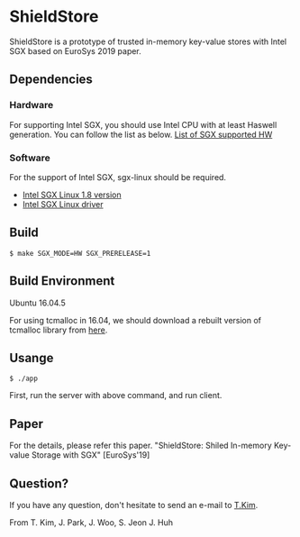 # ShieldStore

ShieldStore is a prototype of trusted in-memory key-value stores with Intel SGX based on EuroSys 2019 paper.

## Dependencies

### Hardware

For supporting Intel SGX, you should use Intel CPU with at least Haswell generation. 
You can follow the list as below.
[List of SGX supported HW](https://github.com/ayeks/SGX-hardware)

### Software

For the support of Intel SGX, sgx-linux should be required.

* [Intel SGX Linux 1.8 version](https://github.com/intel/linux-sgx/tree/sgx_1.8)
* [Intel SGX Linux driver](https://github.com/intel/linux-sgx-driver/tree/sgx_driver_1.8)

## Build

	$ make SGX_MODE=HW SGX_PRERELEASE=1 

## Build Environment

Ubuntu 16.04.5

For using tcmalloc in 16.04, we should download a rebuilt version of tcmalloc library from [here](https://01.org/intel-softwareguard-extensions/downloads/intel-sgx-linux-1.8-release).

## Usange
	$ ./app	

First, run the server with above command, and run client.

## Paper

For the details, please refer this paper.
"ShieldStore: Shiled In-memory Key-value Storage with SGX" [EuroSys'19]

## Question?

If you have any question, don't hesitate to send an e-mail to [T.Kim](mailto:thkim@calab.kaist.ac.kr).

From T. Kim, J. Park, J. Woo, S. Jeon J. Huh
